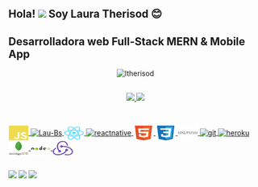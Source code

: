 ## Hola! <img src = "https://raw.githubusercontent.com/MartinHeinz/MartinHeinz/master/wave.gif" width = 30px> Soy Laura Therisod 😊

## Desarrolladora web Full-Stack MERN & Mobile App 

<div align="center">
  <img height="25em"  src="https://komarev.com/ghpvc/?username=ltherisod&label=Profile%20views&color=dd6387&style=flat" alt="ltherisod" />
</div>

##

<div align="center">
  <a href="https://github.com/ltherisod">
  <img height="150em" src="https://github-readme-stats.vercel.app/api?username=ltherisod&show_icons=true&theme=dracula&include_all_commits=true&count_private=true"/>
  <img height="150em" src="https://github-readme-stats.vercel.app/api/top-langs/?username=ltherisod&layout=compact&langs_count=7&theme=dracula"/>
</div>

  ##
  
<div style="display: inline_block"><br>
  <img align="center" alt="Lau-Js" height="30" width="40" src="https://raw.githubusercontent.com/devicons/devicon/master/icons/javascript/javascript-plain.svg">
  <img align="center" alt="Lau-Bs"  height="30" width="40"src="https://cdn.jsdelivr.net/gh/devicons/devicon/icons/bootstrap/bootstrap-plain-wordmark.svg" />
  <img align="center" alt="Lau-React" height="30" width="40" src="https://raw.githubusercontent.com/devicons/devicon/master/icons/react/react-original.svg">
  <img align="center" src="https://reactnative.dev/img/header_logo.svg" alt="reactnative" width="40" height="30"/>
  <img align="center" alt="Rafa-HTML" height="30" width="40" src="https://raw.githubusercontent.com/devicons/devicon/master/icons/html5/html5-original.svg">
  <img align="center" alt="Rafa-CSS" height="30" width="40" src="https://raw.githubusercontent.com/devicons/devicon/master/icons/css3/css3-original.svg">
  <img align="center" src="https://raw.githubusercontent.com/devicons/devicon/master/icons/express/express-original-wordmark.svg" alt="express" width="40" height="30"/>
  <img align="center"src="https://www.vectorlogo.zone/logos/git-scm/git-scm-icon.svg" alt="git" width="40" height="30"/>
  <img align="center" src="https://www.vectorlogo.zone/logos/heroku/heroku-icon.svg" alt="heroku" width="40" height="30"/>
  <img align="center" src="https://raw.githubusercontent.com/devicons/devicon/master/icons/mongodb/mongodb-original-wordmark.svg" alt="mongodb" width="40" height="30"/>
  <img align="center" src="https://raw.githubusercontent.com/devicons/devicon/master/icons/nodejs/nodejs-original-wordmark.svg" alt="nodejs" width="40" height="30"/>
  <img align="center" src="https://raw.githubusercontent.com/devicons/devicon/master/icons/redux/redux-original.svg" alt="redux" width="40" height="30"/>
</div>
  
  ##
 
<div> 
  <a href="https://www.youtube.com/channel/UCvycecFCO0-d_h2rnkC8USQ" target="_blank"><img src="https://img.shields.io/badge/YouTube-FF0000?style=for-the-badge&logo=youtube&logoColor=white" target="_blank"></a>
  <a href = "mailto:lauratherisod@gmail.com"><img src="https://img.shields.io/badge/-Gmail-%23333?style=for-the-badge&logo=gmail&logoColor=white" target="blank"></a>
  <a href="https://linkedin.com/in/https://www.linkedin.com/in/laura-melisa-therisod-889b1720b/" target="blank"><img src="https://img.shields.io/badge/-LinkedIn-%230077B5?style=for-the-badge&logo=linkedin&logoColor=white" target="blank"></a> 
 
</div>


